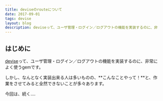 ```yaml
---
title: deviseのrouteについて
date: 2017-09-01
tags: devise
layout: blog
description: deviseって、ユーザ管理・ログイン／ログアウトの機能を実装するのに、非常によく使うgemです。そのrouteについてお話します。
---
```


## はじめに

[devise](https://github.com/plataformatec/devise)って、ユーザ管理・ログイン／ログアウトの機能を実装するのに、非常によく使うgemです。

しかし、なんとなく実装出来る人は多いものの、**こんなことやって！**と、作業をさせてみると全然できないことが多々あります。

今回は、続く....

